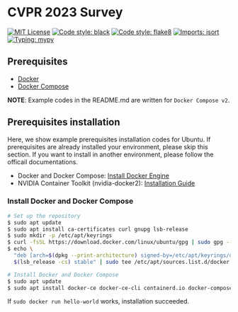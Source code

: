 # CVPR 2023 Survey

[![MIT License](https://img.shields.io/github/license/cvpaperchallenge/CVPR2023_Survey?color=green)](LICENSE)
[![Code style: black](https://img.shields.io/badge/code%20style-black-000000.svg)](https://github.com/psf/black)
[![Code style: flake8](https://img.shields.io/badge/code%20style-flake8-black)](https://github.com/PyCQA/flake8)
[![Imports: isort](https://img.shields.io/badge/%20imports-isort-%231674b1?style=flat&labelColor=ef8336)](https://pycqa.github.io/isort/)
[![Typing: mypy](https://img.shields.io/badge/typing-mypy-blue)](https://github.com/python/mypy)

## Prerequisites

- [Docker](https://www.docker.com/)
- [Docker Compose](https://github.com/docker/compose)

**NOTE**: Example codes in the README.md are written for `Docker Compose v2`.

## Prerequisites installation

Here, we show example prerequisites installation codes for Ubuntu. If prerequisites  are already installed your environment, please skip this section. If you want to install in another environment, please follow the officail documentations.

- Docker and Docker Compose: [Install Docker Engine](https://docs.docker.com/engine/install/)
- NVIDIA Container Toolkit (nvidia-docker2): [Installation Guide](https://docs.nvidia.com/datacenter/cloud-native/container-toolkit/install-guide.html#docker)

### Install Docker and Docker Compose

```bash
# Set up the repository
$ sudo apt update
$ sudo apt install ca-certificates curl gnupg lsb-release
$ sudo mkdir -p /etc/apt/keyrings
$ curl -fsSL https://download.docker.com/linux/ubuntu/gpg | sudo gpg --dearmor -o /etc/apt/keyrings/docker.gpg
$ echo \
  "deb [arch=$(dpkg --print-architecture) signed-by=/etc/apt/keyrings/docker.gpg] https://download.docker.com/linux/ubuntu \
  $(lsb_release -cs) stable" | sudo tee /etc/apt/sources.list.d/docker.list > /dev/null

# Install Docker and Docker Compose
$ sudo apt update
$ sudo apt install docker-ce docker-ce-cli containerd.io docker-compose-plugin
```

If `sudo docker run hello-world` works, installation succeeded.
